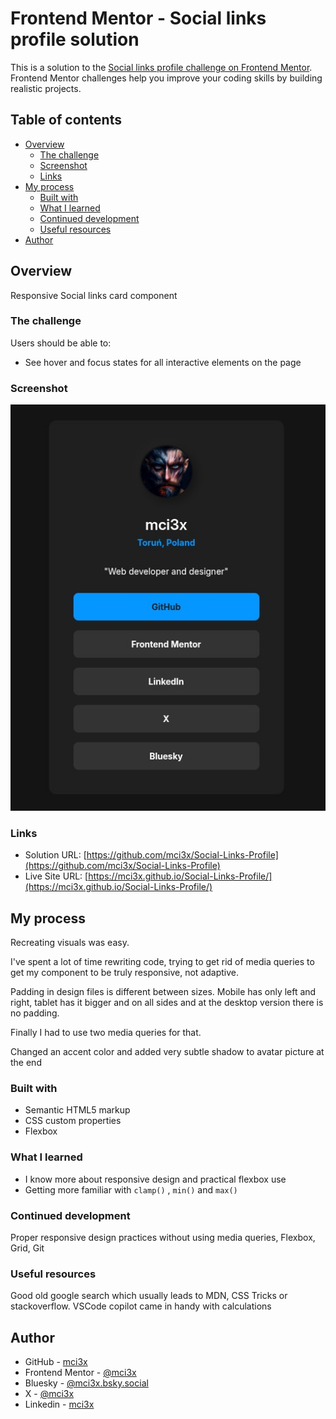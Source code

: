 # Frontend Mentor - Social links profile solution

This is a solution to the [Social links profile challenge on Frontend Mentor](https://www.frontendmentor.io/challenges/social-links-profile-UG32l9m6dQ). Frontend Mentor challenges help you improve your coding skills by building realistic projects.

## Table of contents

- [Overview](#overview)
  - [The challenge](#the-challenge)
  - [Screenshot](#screenshot)
  - [Links](#links)
- [My process](#my-process)
  - [Built with](#built-with)
  - [What I learned](#what-i-learned)
  - [Continued development](#continued-development)
  - [Useful resources](#useful-resources)
- [Author](#author)

## Overview

Responsive Social links card component

### The challenge

Users should be able to:

- See hover and focus states for all interactive elements on the page

### Screenshot

![](/assets/images/Screenshot.jpg)

### Links

- Solution URL: [https://github.com/mci3x/Social-Links-Profile](https://github.com/mci3x/Social-Links-Profile)
- Live Site URL: [https://mci3x.github.io/Social-Links-Profile/](https://mci3x.github.io/Social-Links-Profile/)

## My process

Recreating visuals was easy.

I've spent a lot of time rewriting code, trying to get rid of media queries to get my component to be truly responsive, not adaptive.

Padding in design files is different between sizes. Mobile has only left and right, tablet has it bigger and on all sides and at the desktop version there is no padding.

Finally I had to use two media queries for that.

Changed an accent color and added very subtle shadow to avatar picture at the end

### Built with

- Semantic HTML5 markup
- CSS custom properties
- Flexbox

### What I learned

- I know more about responsive design and practical flexbox use
- Getting more familiar with `clamp()` , `min()` and `max()`

### Continued development

Proper responsive design practices without using media queries, Flexbox, Grid, Git

### Useful resources

Good old google search which usually leads to MDN, CSS Tricks or stackoverflow.
VSCode copilot came in handy with calculations

## Author

- GitHub - [mci3x](https://github.com/mci3x)
- Frontend Mentor - [@mci3x](https://www.frontendmentor.io/profile/mci3x)
- Bluesky - [@mci3x.bsky.social](https://bsky.app/profile/mci3x.bsky.social)
- X - [@mci3x](https://www.x.com/mci3x)
- Linkedin - [mci3x](https://www.linkedin.com/in/mci3x/)
